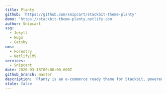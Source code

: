 ```yaml
---
title: Planty
github: 'https://github.com/snipcart/stackbit-theme-planty'
demo: 'https://stackbit-theme-planty.netlify.com'
author: Snipcart
ssg:
  - Jekyll
  - Hugo
  - Gatsby
cms:
  - Forestry
  - NetlifyCMS
services:
  - Snipcart
date: 2020-03-18T00:00:00.000Z
github_branch: master
description: 'Planty is an e-commerce ready theme for Stackbit, powered by Snipcart.'
stale: false
---
```

